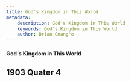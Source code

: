 ```yaml
---
title: God's Kingdom in This World
metadata:
    description: God's Kingdom in This World
    keywords: God's Kingdom in This World
    author: Brian Onang'o
---
```


#### God's Kingdom in This World

## 1903 Quater 4
